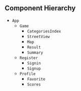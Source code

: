## Component Hierarchy

* `App`
  * `Game`
    * `CategoriesIndex`
    * `StreetView`
    * `Map`
    * `Result`
    * `Summary`
  * `Register`
    * `Signin`
    * `Signup`
  * `Profile`
    * `Favorite`
    * `Scores`
